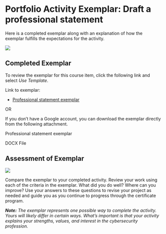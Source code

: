 
# Portfolio Activity Exemplar: Draft a professional statement

Here is a completed exemplar along with an explanation of how the exemplar fulfills the expectations for the activity.

![](https://d3c33hcgiwev3.cloudfront.net/imageAssetProxy.v1/h6jO1-2JR1Sb2h7Y9zr6ag_8c6549becf9348f7949426f69c348ef1_image.png?expiry=1738540800000&hmac=p5AR9eMvqZyHfT28k5dkeCoerlJmvEitwJRX5LEZBRs)

## Completed Exemplar

To review the exemplar for this course item, click the following link and select _Use Template_.

Link to exemplar:

-   [Professional statement exemplar](https://docs.google.com/document/d/1QrlsTDXNHu1T_o2dYvG6AKljCNew4AHGJrYTrsYp2M4/template/preview?usp=sharing)
    

OR

If you don’t have a Google account, you can download the exemplar directly from the following attachment.

[](https://d3c33hcgiwev3.cloudfront.net/IH327Q-mQY6Cu24XQq1oSA_15b500be504a41dd9cb06f28896300f1_Professional-statement-exemplar.docx?Expires=1738540800&Signature=N~NvvEIVN94rXSWAkWtRholjTFyz5mH3K2ydW5P-Z6AENNEaudwZa4OfiXmNtLGD3zHrSS8eZAkdVb-j690NI3Qg~Rve~f2bPHZqg5iyW3ekq~vF1X9DZHEyAXDjbv19opuxXdCg4xrSuVFA4S~2A4Oak3vqhp3svtfPQlZGKOo_&Key-Pair-Id=APKAJLTNE6QMUY6HBC5A)

Professional statement exemplar

DOCX File

## Assessment of Exemplar

![](https://d3c33hcgiwev3.cloudfront.net/imageAssetProxy.v1/xTR6iVoAQ-io8_1VytdFAg_d45ae24d84c9474dbaf96f6a904fbbe1_gws1ATvQnHFWq0KsvfxG4tDFxXHrn5JL0JsYyh9_LxpldTMVI85ogX0anKEHbB1nn9P-ECj7PhwWYd_7gd0WGTOctOqnCXrjrw14xhNzZgAFDrp9V5_QqCVRoUppYidnhlo6ptB8Bl9u7Is-uqT1Z3mZtPTpi0Gr52hPuAoHkvSdRCLTyVhEPeku9JCyI54fgUpBg9UrNTHlv3poe5YSvMkxn4A7F2CEGfFcMQ?expiry=1738540800000&hmac=nsNW3Qn2_NoxrrGYObKh17BCyJtkioBFtj283fWth_I)

Compare the exemplar to your completed activity. Review your work using each of the criteria in the exemplar. What did you do well? Where can you improve? Use your answers to these questions to revise your project as needed and guide you as you continue to progress through the certificate program.

_**Note:**_ _The exemplar represents one possible way to complete the activity. Yours will likely differ in certain ways. What’s important is that your activity explains your strengths, values, and interest in the cybersecurity profession._

